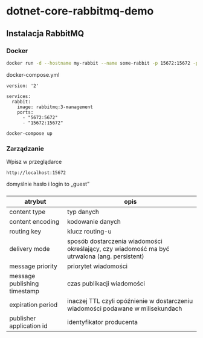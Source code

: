 # dotnet-core-rabbitmq-demo

## Instalacja RabbitMQ 

### Docker
~~~ bash
docker run -d --hostname my-rabbit --name some-rabbit -p 15672:15672 -p 5672:5672 rabbitmq:3-management
~~~


docker-compose.yml
~~~
version: '2'
 
services:
  rabbit:
    image: rabbitmq:3-management
    ports:
      - "5672:5672"
      - "15672:15672"
~~~

~~~
docker-compose up
~~~

### Zarządzanie

Wpisz w przeglądarce

~~~
http://localhost:15672
~~~


domyślnie hasło i login to „guest”

###


| atrybut      | opis         |
| -------------|--------------|
| content type | typ danych   |
| content encoding | kodowanie danych |
| routing key | klucz routing-u |
| delivery mode | sposób dostarczenia wiadomości określający, czy wiadomość ma być utrwalona (ang. persistent) |
| message priority | priorytet wiadomości |
| message publishing timestamp | czas publikacji wiadomości |
| expiration period | inaczej TTL czyli opóźnienie w dostarczeniu wiadomości podawane w milisekundach |
| publisher application id | identyfikator producenta |

